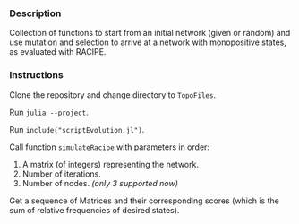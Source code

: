 ### Description

Collection of functions to start from an initial network (given or random) and use mutation and selection to arrive at a network with monopositive states, as evaluated with RACIPE. 

### Instructions

Clone the repository and change directory to `TopoFiles`. 

Run `julia --project`. 

Run `include("scriptEvolution.jl")`. 

Call function `simulateRacipe` with parameters in order:

1. A matrix (of integers) representing the network.
2. Number of iterations.
3. Number of nodes. _(only 3 supported now)_

Get a sequence of Matrices and their corresponding scores (which is the sum of relative frequencies of desired states). 
